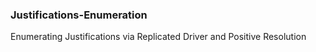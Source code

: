 ### Justifications-Enumeration

Enumerating Justifications via Replicated Driver and Positive Resolution
